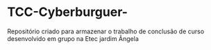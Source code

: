 # TCC-Cyberburguer-
Repositório criado para armazenar o trabalho de conclusão de curso desenvolvido em grupo na Etec jardim Ângela
